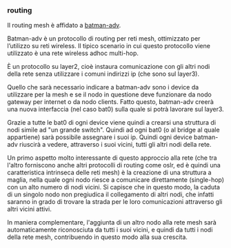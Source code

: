 ### routing

Il routing mesh è affidato a [batman-adv](http://www.open-mesh.org/wiki/batman-adv/ "sito di batman-adv").

Batman-adv è un protocollo di routing per reti mesh, ottimizzato per l’utilizzo su reti  wireless. Il tipico scenario in cui questo protocollo viene utilizzato è una rete wireless adhoc multi-hop.

È un protocollo su layer2, cioè instaura comunicazione con gli altri nodi della rete senza utilizzare i comuni indirizzi ip (che sono sul layer3).

Quello che sarà necessario indicare a batman-adv sono i device da utilizzare per la mesh e se il nodo in questione deve funzionare da nodo gateway per internet o da nodo clients. Fatto questo, batman-adv creerà una nuova interfaccia (nel caso bat0) sulla quale si potrà lavorare sul layer3.

Grazie a tutte le bat0 di ogni device viene quindi a crearsi una struttura di nodi simile ad "un grande switch". Quindi ad ogni bat0 (o al bridge al quale appartiene) sarà possibile assegnare i suoi ip. Quindi ogni device batman-adv riuscirà a vedere, attraverso i suoi vicini, tutti gli altri nodi della rete.

Un primo aspetto molto interessante di questo approccio alla rete (che tra l'altro forniscono anche altri protocolli di routing come oslr, ed è quindi una caratteristica intrinseca delle reti mesh) è la creazione di una struttura a maglia, nella quale ogni nodo riesce a comunicare direttamente (single-hop) con un alto numero di nodi vicini. Si capisce che in questo modo, la caduta di un singolo nodo non pregiudica il collegamento di altri nodi, che infatti saranno in grado di trovare la strada per le loro comunicazioni attraverso gli altri vicini attivi.

In maniera complementare, l'aggiunta di un altro nodo alla rete mesh sarà automaticamente riconosciuta da tutti i suoi vicini, e quindi da tutti i nodi della rete mesh, contribuendo in questo modo alla sua crescita.
